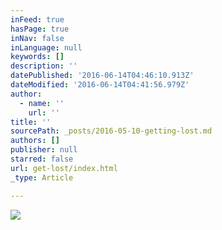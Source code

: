 ```yaml
---
inFeed: true
hasPage: true
inNav: false
inLanguage: null
keywords: []
description: ''
datePublished: '2016-06-14T04:46:10.913Z'
dateModified: '2016-06-14T04:41:56.979Z'
author:
  - name: ''
    url: ''
title: ''
sourcePath: _posts/2016-05-10-getting-lost.md
authors: []
publisher: null
starred: false
url: get-lost/index.html
_type: Article

---
```

![](https://the-grid-user-content.s3-us-west-2.amazonaws.com/25e21f22-7bb3-48dd-84bd-b5b0a78ed31d.jpg)